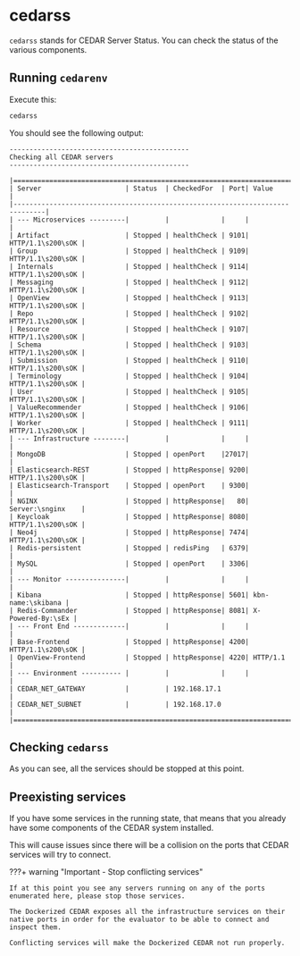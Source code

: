 # cedarss

`cedarss` stands for CEDAR Server Status. You can check the status of the various components.

## Running `cedarenv`
Execute this: 
```sh
cedarss
```

You should see the following output:

```
---------------------------------------------
Checking all CEDAR servers
---------------------------------------------

|==============================================================================|
| Server                     | Status  | CheckedFor  | Port| Value             |
|------------------------------------------------------------------------------|
| --- Microservices ---------|         |             |     |                   |
| Artifact                   | Stopped | healthCheck | 9101| HTTP/1.1\s200\sOK |
| Group                      | Stopped | healthCheck | 9109| HTTP/1.1\s200\sOK |
| Internals                  | Stopped | healthCheck | 9114| HTTP/1.1\s200\sOK |
| Messaging                  | Stopped | healthCheck | 9112| HTTP/1.1\s200\sOK |
| OpenView                   | Stopped | healthCheck | 9113| HTTP/1.1\s200\sOK |
| Repo                       | Stopped | healthCheck | 9102| HTTP/1.1\s200\sOK |
| Resource                   | Stopped | healthCheck | 9107| HTTP/1.1\s200\sOK |
| Schema                     | Stopped | healthCheck | 9103| HTTP/1.1\s200\sOK |
| Submission                 | Stopped | healthCheck | 9110| HTTP/1.1\s200\sOK |
| Terminology                | Stopped | healthCheck | 9104| HTTP/1.1\s200\sOK |
| User                       | Stopped | healthCheck | 9105| HTTP/1.1\s200\sOK |
| ValueRecommender           | Stopped | healthCheck | 9106| HTTP/1.1\s200\sOK |
| Worker                     | Stopped | healthCheck | 9111| HTTP/1.1\s200\sOK |
| --- Infrastructure --------|         |             |     |                   |
| MongoDB                    | Stopped | openPort    |27017|                   |
| Elasticsearch-REST         | Stopped | httpResponse| 9200| HTTP/1.1\s200\sOK |
| Elasticsearch-Transport    | Stopped | openPort    | 9300|                   |
| NGINX                      | Stopped | httpResponse|   80| Server:\snginx    |
| Keycloak                   | Stopped | httpResponse| 8080| HTTP/1.1\s200\sOK |
| Neo4j                      | Stopped | httpResponse| 7474| HTTP/1.1\s200\sOK |
| Redis-persistent           | Stopped | redisPing   | 6379|                   |
| MySQL                      | Stopped | openPort    | 3306|                   |
| --- Monitor ---------------|         |             |     |                   |
| Kibana                     | Stopped | httpResponse| 5601| kbn-name:\skibana |
| Redis-Commander            | Stopped | httpResponse| 8081| X-Powered-By:\sEx |
| --- Front End -------------|         |             |     |                   |
| Base-Frontend              | Stopped | httpResponse| 4200| HTTP/1.1\s200\sOK |
| OpenView-Frontend          | Stopped | httpResponse| 4220| HTTP/1.1          |
| --- Environment ---------- |         |             |     |                   |
| CEDAR_NET_GATEWAY          |         | 192.168.17.1                          |
| CEDAR_NET_SUBNET           |         | 192.168.17.0                          |
|==============================================================================|
```

## Checking `cedarss`
As you can see, all the services should be stopped at this point.

## Preexisting services

If you have some services in the running state, that means that you already have some components of the CEDAR system installed.

This will cause issues since there will be a collision on the ports that CEDAR services will try to connect.

???+ warning "Important - Stop conflicting services"
    
    If at this point you see any servers running on any of the ports enumerated here, please stop those services.
    
    The Dockerized CEDAR exposes all the infrastructure services on their native ports in order for the evaluator to be able to connect and inspect them.
    
    Conflicting services will make the Dockerized CEDAR not run properly.
